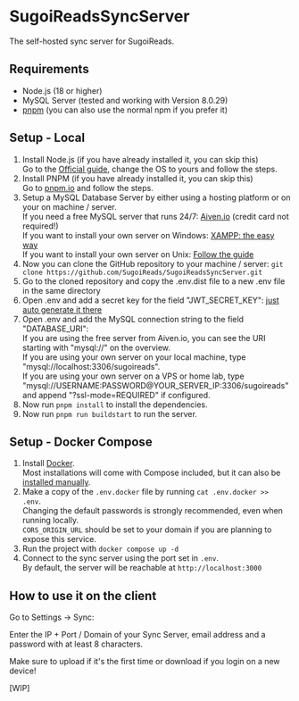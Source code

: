 # SugoiReadsSyncServer

The self-hosted sync server for SugoiReads.

## Requirements

- Node.js (18 or higher)
- MySQL Server (tested and working with Version 8.0.29)
- [pnpm](https://pnpm.io/) (you can also use the normal npm if you prefer it)

## Setup - Local

1. Install Node.js (if you have already installed it, you can skip this) \
Go to the [Official guide](https://nodejs.org/en/download/package-manager), change the OS to yours and follow the steps.
2. Install PNPM (if you have already installed it, you can skip this) \
Go to [pnpm.io](https://pnpm.io/installation) and follow the steps.
3. Setup a MySQL Database Server by either using a hosting platform or on your on machine / server. \
If you need a free MySQL server that runs 24/7: [Aiven.io](https://aiven.io/pricing?product=mysql) (credit card not required!) \
If you want to install your own server on Windows: [XAMPP: the easy way](https://www.apachefriends.org/index.html) \
If you want to install your own server on Unix: [Follow the guide](https://www.digitalocean.com/community/tutorials/how-to-install-mysql-on-ubuntu-20-04)
4. Now you can clone the GitHub repository to your machine / server: ```git clone https://github.com/SugoiReads/SugoiReadsSyncServer.git```
5. Go to the cloned repository and copy the .env.dist file to a new .env file in the same directory
6. Open .env and add a secret key for the field "JWT_SECRET_KEY": [just auto generate it there](https://codebeautify.org/generate-random-string)
7. Open .env and add the MySQL connection string to the field "DATABASE_URI": \
If you are using the free server from Aiven.io, you can see the URI starting with "mysql://" on the overview. \
If you are using your own server on your local machine, type "mysql://localhost:3306/sugoireads". \
If you are using your own server on a VPS or home lab, type "mysql://USERNAME:PASSWORD@YOUR_SERVER_IP:3306/sugoireads" and append "?ssl-mode=REQUIRED" if configured.
8. Now run ```pnpm install``` to install the dependencies. 
9. Now run ```pnpm run buildstart``` to run the server. 

## Setup - Docker Compose
1. Install [Docker](https://docs.docker.com/engine/install/).  
    Most installations will come with Compose included, but it can also be [installed manually](https://docs.docker.com/compose/install/).
2. Make a copy of the `.env.docker` file by running `cat .env.docker >> .env`.  
    Changing the default passwords is strongly recommended, even when running locally.  
    `CORS_ORIGIN_URL` should be set to your domain if you are planning to expose this service.  
3. Run the project with `docker compose up -d`
4. Connect to the sync server using the port set in `.env`.  
    By default, the server will be reachable at `http://localhost:3000`

## How to use it on the client
Go to Settings -> Sync:

Enter the IP + Port / Domain of your Sync Server, email address and a password with at least 8 characters.

Make sure to upload if it's the first time or download if you login on a new device!

\[WIP\]
